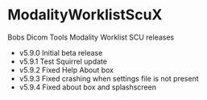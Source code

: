# ModalityWorklistScuX
Bobs Dicom Tools Modality Worklist SCU releases 
* v5.9.0 Initial beta release
* v5.9.1 Test Squirrel update
* v5.9.2 Fixed Help About box
* v5.9.3 Fixed crashing when settings file is not present
* v5.9.4 Fixed about box and splashscreen
